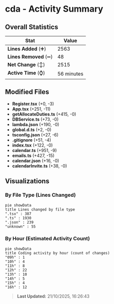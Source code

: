 # cda - Activity Summary 

## Overall Statistics

| Stat                   | Value                                                             |
| ---------------------- | ----------------------------------------------------------------- |
| **Lines Added** (➕)   | 2563                                          |
| **Lines Removed** (➖) | 48                                        |
| **Net Change** (↕)    | 2515                |
| **Active Time** (⌚)   | 56 minutes |


## Modified Files
- **Register.tsx** (+0, -3)
- **App.tsx** (+251, -11)
- **getAllocateDuties.ts** (+415, -0)
- **DBService.ts** (+73, -0)
- **lambda.json** (+190, -0)
- **global.d.ts** (+2, -0)
- **tsconfig.json** (+27, -6)
- **.gitignore** (+51, -4)
- **index.tsx** (+122, -0)
- **calendar.ts** (+951, -9)
- **emails.ts** (+427, -15)
- **calendar.json** (+16, -0)
- **calendarInvite.ts** (+38, -0)

## Visualizations

### By File Type (Lines Changed)

```mermaid
pie showData
title Lines changed by file type
".tsx" : 387
".ts" : 1930
".json" : 239
"unknown" : 55
```

### By Hour (Estimated Activity Count)

```mermaid
pie showData
title Coding activity by hour (count of changes)
"09h" : 1
"10h" : 4
"11h" : 8
"12h" : 22
"13h" : 10
"14h" : 5
"15h" : 4
"16h" : 12
```


> **Last Updated:** 21/10/2025, 16:26:43